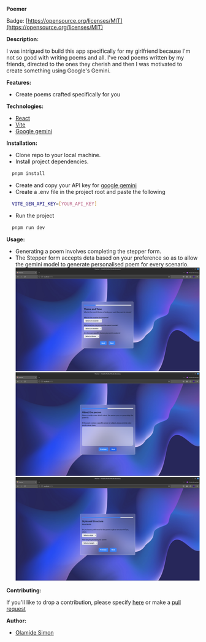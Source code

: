 **Poemer**

Badge: [https://opensource.org/licenses/MIT](https://opensource.org/licenses/MIT)

**Description:**

I was intrigued to build this app specifically for my girlfriend because I'm not so good with writing poems and all. I've read poems written by my friends, directed to the ones they cherish and then I was motivated to create something using Google's Gemini.

**Features:**

- Create poems crafted specifically for you

**Technologies:**

- [React](https://react.dev/)
- [Vite](https://vitejs.dev/)
- [Google gemini](https://ai.google.dev/docs)

**Installation:**

- Clone repo to your local machine.
- Install project dependencies.

```bash
  pnpm install
```

- Create and copy your API key for [google gemini](https://makersuite.google.com/app/apikey)
- Create a .env file in the project root and paste the following

```bash
  VITE_GEN_API_KEY=[YOUR_API_KEY]
```

- Run the project

```bash
  pnpm run dev
```

**Usage:**

- Generating a poem involves completing the stepper form.
- The Stepper form accepts deta based on your preference so as to allow the gemini model to generate personalised poem for every scenario.
  ![themes and tones](image.png)
  ![about](image-1.png)
  ![styles](image-2.png)

**Contributing:**

If you'll like to drop a contribution, please specify [here](https://github.com/OlamideSimon/poemer/issues) or make a [pull request](https://github.com/OlamideSimon/poemer/pulls)

**Author:**

- [Olamide Simon](https://github.com/OlamideSimon)

